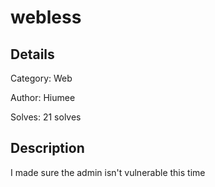 # webless

## Details
Category: Web

Author: Hiumee

Solves: 21 solves

## Description

I made sure the admin isn't vulnerable this time
